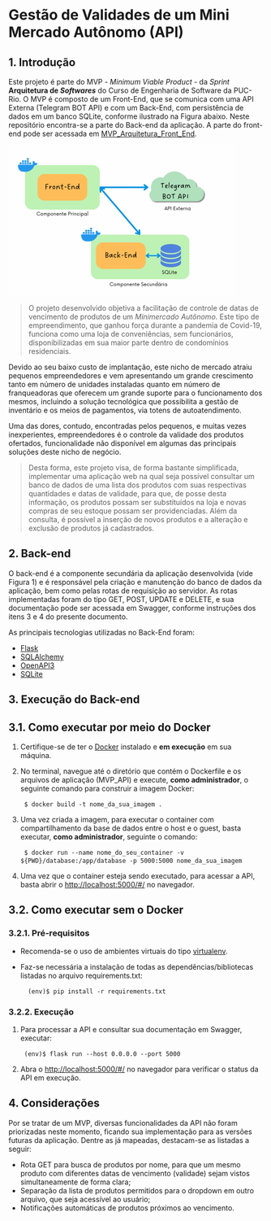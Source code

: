 # Gestão de Validades de um Mini Mercado Autônomo (API)
## 1. Introdução

Este projeto é parte do MVP - _Minimum Viable Product_ - da _Sprint_ **Arquitetura de _Softwares_** do Curso de Engenharia de Software da PUC-Rio. O MVP é composto de um Front-End, que se comunica com uma API Externa (Telegram BOT API) e com um Back-End, com persistência de dados em um banco SQLite, conforme ilustrado na Figura abaixo. Neste repositório encontra-se a parte do Back-end da aplicação. A parte do front-end pode ser acessada em [MVP_Arquitetura_Front_End](https://github.com/CarolinaRamalhoGit/MVP_Arquitetura_Front_end).

![Figura 1 - Arquitetura da Aplicação](img/Diagrama.png)



>O projeto desenvolvido objetiva a facilitação de controle de datas de vencimento de produtos de um *Minimercado Autônomo*. Este tipo de empreendimento, que ganhou força durante a pandemia de Covid-19, funciona como uma loja de conveniências, sem funcionários, disponibilizadas em sua maior parte dentro de condomínios residenciais.

Devido ao seu baixo custo de implantação, este nicho de mercado atraiu pequenos empreendedores e vem apresentando um grande crescimento tanto em número de unidades instaladas quanto em número de franqueadoras que oferecem um grande suporte para o funcionamento dos mesmos, incluindo a solução tecnológica que possibilita a gestão de inventário e os meios de pagamentos, via totens de autoatendimento.

Uma das dores, contudo, encontradas pelos pequenos, e muitas vezes inexperientes, empreendedores é o controle da validade dos produtos ofertados, funcionalidade não disponível em algumas das principais soluções deste nicho de negócio.

>Desta forma, este projeto visa, de forma bastante simplificada, implementar uma aplicação web na qual seja possível consultar um banco de dados de uma lista dos produtos com suas respectivas quantidades e datas de validade, para que, de posse desta informação, os produtos possam ser substituídos na loja e novas compras de seu estoque possam ser providenciadas. Além da consulta, é possível a inserção de novos produtos e a alteração e exclusão de produtos já cadastrados.
  
  
## 2. Back-end

O back-end é a componente secundária da aplicação desenvolvida (vide Figura 1) e é responsável pela criação e manutenção do banco de dados da aplicação, bem como pelas rotas de requisição ao servidor. As rotas implementadas foram do tipo GET, POST, UPDATE e DELETE, e sua documentação pode ser acessada em Swagger, conforme instruções dos itens 3 e 4 do presente documento.

As principais tecnologias utilizadas no Back-End foram:
 - [Flask](https://flask.palletsprojects.com/en/2.3.x/)
 - [SQLAlchemy](https://www.sqlalchemy.org/)
 - [OpenAPI3](https://swagger.io/specification/)
 - [SQLite](https://www.sqlite.org/index.html)


## 3. Execução do Back-end
## 3.1. Como executar por meio do Docker

1. Certifique-se de ter o [Docker](https://docs.docker.com/engine/install/) instalado e **em execução** em sua máquina.

2. No terminal, navegue até o diretório que contém o Dockerfile e os arquivos de aplicação (MVP_API) e execute, **como administrador**, o seguinte comando para construir a imagem Docker:

        $ docker build -t nome_da_sua_imagem .

3. Uma vez criada a imagem, para executar o container com compartilhamento da base de dados entre o host e o guest, basta executar, **como administrador**, seguinte o comando:

        $ docker run --name nome_do_seu_container -v ${PWD}/database:/app/database -p 5000:5000 nome_da_sua_imagem

4. Uma vez que o container esteja sendo executado, para acessar a API, basta abrir o [http://localhost:5000/#/](http://localhost:5000/#/) no navegador.


## 3.2. Como executar sem o Docker
### 3.2.1. Pré-requisitos
- Recomenda-se o uso de ambientes virtuais do tipo [virtualenv](https://virtualenv.pypa.io/en/latest/installation.html).

- Faz-se necessária a instalação de todas as dependências/bibliotecas listadas no arquivo requirements.txt:

        (env)$ pip install -r requirements.txt

### 3.2.2. Execução
1. Para processar a API e consultar sua documentação em Swagger, executar:

        (env)$ flask run --host 0.0.0.0 --port 5000

2. Abra o [http://localhost:5000/#/](http://localhost:5000/#/) no navegador para verificar o status da API em execução.


## 4. Considerações
Por se tratar de um MVP, diversas funcionalidades da API não foram priorizadas neste momento, ficando sua implementação para as versões futuras da aplicação. Dentre as já mapeadas, destacam-se as listadas a seguir:

- Rota GET para busca de produtos por nome, para que um mesmo produto com diferentes datas de vencimento (validade) sejam vistos simultaneamente de forma clara;
- Separação da lista de produtos permitidos para o dropdown em outro arquivo, que seja acessível ao usuário;
- Notificações automáticas de produtos próximos ao vencimento.

